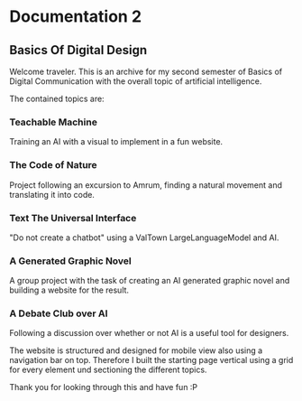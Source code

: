 # Documentation 2

## Basics Of Digital Design

Welcome traveler. This is an archive for my second semester of Basics of Digital Communication with the overall topic of artificial intelligence.


The contained topics are:

###  Teachable Machine 
  Training an AI with a visual to implement in a fun website.

###  The Code of Nature
  Project following an excursion to Amrum, finding a natural movement and translating it into code.

###  Text The Universal Interface
 "Do not create a chatbot" using a ValTown LargeLanguageModel and AI.

###  A Generated Graphic Novel
 A group project with the task of creating an AI generated graphic novel and building a website for the result.
        
###  A Debate Club over AI
  Following a discussion over whether or not AI is a useful tool for designers.


The website is structured and designed for mobile view also using a navigation bar on top. Therefore I built the starting page vertical using a grid for every element und sectioning the different topics.

Thank you for looking through this and have fun :P